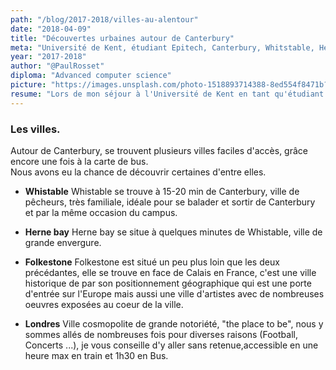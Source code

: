 ```yaml
---
path: "/blog/2017-2018/villes-au-alentour"
date: "2018-04-09"
title: "Découvertes urbaines autour de Canterbury"
meta: "Université de Kent, étudiant Epitech, Canterbury, Whitstable, Herne Bay, Folkestone, Londres, exploration urbaine, visites culturelles, voyages étudiants, Angleterre"
year: "2017-2018"
author: "@PaulRosset"
diploma: "Advanced computer science"
picture: "https://images.unsplash.com/photo-1518893714388-8ed554f8471b?ixlib=rb-4.0.3&ixid=M3wxMjA3fDB8MHxwaG90by1wYWdlfHx8fGVufDB8fHx8fA%3D%3D&auto=format&fit=crop&w=1471&q=80"
resume: "Lors de mon séjour à l'Université de Kent en tant qu'étudiant Epitech, j'ai découvert les villes environnantes de Canterbury, notamment Whitstable, Herne Bay, Folkestone et Londres. Whitstable, une charmante ville de pêcheurs, et Herne Bay, une ville plus grande, sont facilement accessibles. Folkestone, une ville historique et artistique, offre une vue magnifique sur la France. Londres, la cosmopolite, regorge de divertissements divers et variés."
---
```


### Les villes.

Autour de Canterbury, se trouvent plusieurs villes faciles d'accès, grâce encore une fois à la carte de bus.  
Nous avons eu la chance de découvrir certaines d'entre elles.

- **Whistable**
  Whistable se trouve à 15-20 min de Canterbury, ville de pêcheurs, très familiale, idéale pour se balader et sortir de Canterbury et par la même occasion du campus.

- **Herne bay**
  Herne bay se situe à quelques minutes de Whistable, ville de grande envergure.

- **Folkestone**
  Folkestone est situé un peu plus loin que les deux précédantes, elle se trouve en face de Calais en France, c'est une ville historique de par son positionnement géographique qui est une porte d'entrée sur l'Europe mais aussi une ville d'artistes avec de nombreuses oeuvres exposées au coeur de la ville.

- **Londres**
  Ville cosmopolite de grande notoriété, "the place to be", nous y sommes allés de nombreuses fois pour diverses raisons (Football, Concerts ...), je vous conseille d'y aller sans retenue,accessible en une heure max en train et 1h30 en Bus.
